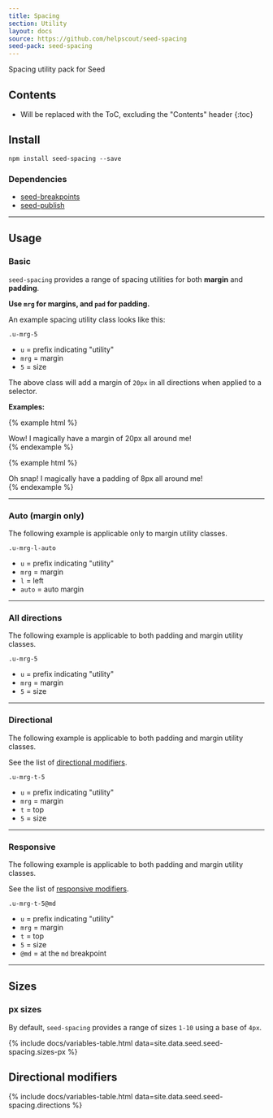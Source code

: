 ```yaml
---
title: Spacing
section: Utility
layout: docs
source: https://github.com/helpscout/seed-spacing
seed-pack: seed-spacing
---
```


Spacing utility pack for Seed

## Contents

* Will be replaced with the ToC, excluding the "Contents" header
{:toc}

## Install

```
npm install seed-spacing --save
```


### Dependencies

* [seed-breakpoints](/seed/packs/seed-breakpoints)
* [seed-publish](/seed/packs/seed-publish)



---


## Usage

### Basic

`seed-spacing` provides a range of spacing utilities for both **margin** and **padding**.

**Use `mrg` for margins, and `pad` for padding.**

An example spacing utility class looks like this:

```
.u-mrg-5
```

* `u` = prefix indicating "utility"
* `mrg` = margin
* `5` = size

The above class will add a margin of `20px` in all directions when applied to a selector.

**Examples:**

{% example html %}
<div class="u-mrg-5">
  Wow! I magically have a margin of 20px all around me!
</div>
{% endexample %}

{% example html %}
<div class="u-pad-2">
  Oh snap! I magically have a padding of 8px all around me!
</div>
{% endexample %}


---


### Auto (margin only)

The following example is applicable only to margin utility classes.

```
.u-mrg-l-auto
```

* `u` = prefix indicating "utility"
* `mrg` = margin
* `l` = left
* `auto` = auto margin


---


### All directions

The following example is applicable to both padding and margin utility classes.

```
.u-mrg-5
```

* `u` = prefix indicating "utility"
* `mrg` = margin
* `5` = size


---


### Directional

The following example is applicable to both padding and margin utility classes.

See the list of [directional modifiers](/#directional-modifiers).

```
.u-mrg-t-5
```

* `u` = prefix indicating "utility"
* `mrg` = margin
* `t` = top
* `5` = size


---


### Responsive

The following example is applicable to both padding and margin utility classes.

See the list of [responsive modifiers](/seed/packs/seed-breakpoints/#responsive-modifiers).

```
.u-mrg-t-5@md
```

* `u` = prefix indicating "utility"
* `mrg` = margin
* `t` = top
* `5` = size
* `@md` = at the `md` breakpoint


---


## Sizes

### px sizes

By default, `seed-spacing` provides a range of sizes `1-10` using a base of `4px`.


{% include docs/variables-table.html data=site.data.seed.seed-spacing.sizes-px %}


## Directional modifiers

{% include docs/variables-table.html data=site.data.seed.seed-spacing.directions %}
